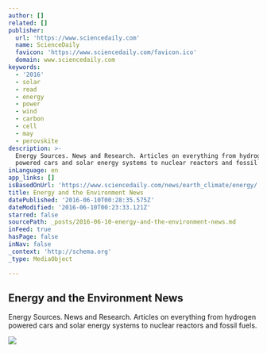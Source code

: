 ```yaml
---
author: []
related: []
publisher:
  url: 'https://www.sciencedaily.com'
  name: ScienceDaily
  favicon: 'https://www.sciencedaily.com/favicon.ico'
  domain: www.sciencedaily.com
keywords:
  - '2016'
  - solar
  - read
  - energy
  - power
  - wind
  - carbon
  - cell
  - may
  - perovskite
description: >-
  Energy Sources. News and Research. Articles on everything from hydrogen
  powered cars and solar energy systems to nuclear reactors and fossil fuels.
inLanguage: en
app_links: []
isBasedOnUrl: 'https://www.sciencedaily.com/news/earth_climate/energy/'
title: Energy and the Environment News
datePublished: '2016-06-10T00:28:35.575Z'
dateModified: '2016-06-10T00:23:33.121Z'
starred: false
sourcePath: _posts/2016-06-10-energy-and-the-environment-news.md
inFeed: true
hasPage: false
inNav: false
_context: 'http://schema.org'
_type: MediaObject

---
```

<article style=""><h1>Energy and the Environment News</h1><p>Energy Sources. News and Research. Articles on everything from hydrogen powered cars and solar energy systems to nuclear reactors and fossil fuels.</p><img src="https://images.sciencedaily.com/2016/04/160421145805_1_180x120.jpg" /></article>